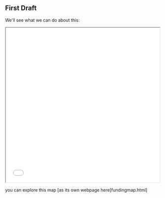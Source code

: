 ## First Draft

We'll see what we can do about this:

<iframe src="fundingmap.html" height="500" width="500"></iframe>

you can explore this map [as its own webpage here[fundingmap.html]
